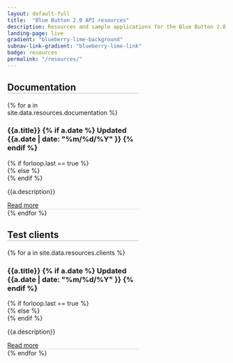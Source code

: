 ```yaml
---
layout: default-full
title:  "Blue Button 2.0 API resources"
description: Resources and sample applications for the Blue Button 2.0 API.
landing-page: live
gradient: "blueberry-lime-background"
subnav-link-gradient: "blueberry-lime-link"
badge: resources
permalink: "/resources/"
---
```

<link rel="stylesheet" media="all" href="{{ " /css/main.css" | prepend: site.baseurl }}" type="text/css">
<style>
.bb-c-card.default-card {
    margin-top: 0;
}
.ds-u-border-bottom--1 {
    border-bottom: 1px solid #d6d7d9;
}
.ds-u-border-bottom--2 {
    border-bottom: 2px solid #d6d7d9;
}
.bb-c-card.default-card .card-description p {
    min-height: 1em;
}
</style>
<div class="ds-l-container" style="max-width: 60%;">
    <div class="ds-u-display--flex ds-u-lg-flex-direction--column ds-u-flex-direction--row ds-u-lg-flex-wrap--nowrap ds-u-flex-wrap--wrap">
        <div class="bb-c-card default-card ds-u-padding--2">
            <h2 class="ds-h2 ds-u-margin-top--2 ds-u-border-bottom--2">Documentation</h2>
            {% for a in site.data.resources.documentation %}
                <h3 class="ds-h3">
                    {{a.title}}
                    {% if a.date %}
                    <span class="ds-u-float--right ds-u-font-size--sm ds-u-font-weight--normal ds-u-color--success"><date>Updated {{a.date | date: "%m/%d/%Y" }}</date></span>
                    {% endif %}
                </h3>
                {% if forloop.last == true %}
                    <div class="card-description">
                {% else %}
                    <div class="card-description ds-u-border-bottom--1">
                {% endif %}
                        <p>{{a.description}}</p>
                        <div class="ds-u-float--right"><a href="{{a.link}}">Read more <i data-feather="arrow-right"></i></a></div>
                    </div>
            {% endfor %}
        </div>
        <div class="bb-c-card default-card ds-u-padding--2">
            <h2 class="ds-h2 ds-u-margin-top--2 ds-u-border-bottom--2">Test clients</h2>
            {% for a in site.data.resources.clients %}
                <h3 class="ds-h3">
                    {{a.title}}
                    {% if a.date %}
                    <span class="ds-u-float--right ds-u-font-size--sm ds-u-font-weight--normal ds-u-color--success"><date>Updated {{a.date | date: "%m/%d/%Y" }}</date></span>
                    {% endif %}
                </h3>
                {% if forloop.last == true %}
                    <div class="card-description">
                {% else %}
                    <div class="card-description ds-u-border-bottom--1">
                {% endif %}
                        <p>{{a.description}}</p>
                        <div class="ds-u-float--right"><a href="{{a.link}}">Read more <i data-feather="arrow-right"></i></a></div>
                    </div>
            {% endfor %}
        </div>
    </div>
</div>